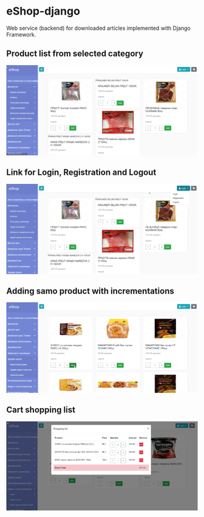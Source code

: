 # eShop-django

Web service (backend) for downloaded articles implemented with Django Framework.

## Product list from selected category
![img_01](https://github.com/softwaresky/eShop-django/blob/master/screenshot/img_01.png)

## Link for Login, Registration and Logout
![img_02](https://github.com/softwaresky/eShop-django/blob/master/screenshot/img_02.png)

## Adding samo product with incrementations
![img_03](https://github.com/softwaresky/eShop-django/blob/master/screenshot/img_03.png)

## Cart shopping list
![img_04](https://github.com/softwaresky/eShop-django/blob/master/screenshot/img_04.png)
